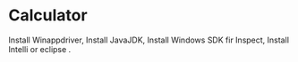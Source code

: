 # Calculator

Install Winappdriver, 
Install JavaJDK, 
Install Windows SDK fir Inspect, 
Install Intelli or eclipse .
